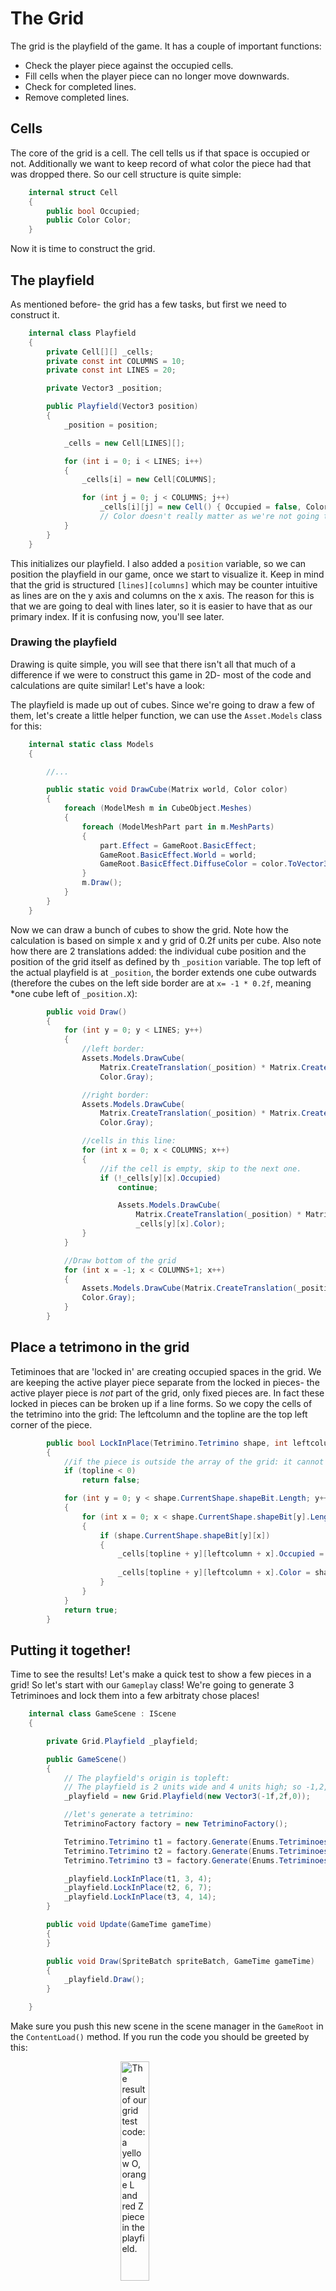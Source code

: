 # The Grid
The grid is the playfield of the game. It has a couple of important functions:
* Check the player piece against the occupied cells.
* Fill cells when the player piece can no longer move downwards.
* Check for completed lines.
* Remove completed lines.

## Cells
The core of the grid is a cell. The cell tells us if that space is occupied or not. Additionally we want to keep record of what color the piece had that was dropped there. So our cell structure is quite simple:

```csharp
    internal struct Cell
    {
        public bool Occupied;
        public Color Color;
    }
```

Now it is time to construct the grid.

## The playfield
As mentioned before- the grid has a few tasks, but first we need to construct it.


```csharp
    internal class Playfield
    {
        private Cell[][] _cells;
        private const int COLUMNS = 10;
        private const int LINES = 20;

        private Vector3 _position;

        public Playfield(Vector3 position)
        {
            _position = position;

            _cells = new Cell[LINES][];

            for (int i = 0; i < LINES; i++)
            {
                _cells[i] = new Cell[COLUMNS];

                for (int j = 0; j < COLUMNS; j++)
                    _cells[i][j] = new Cell() { Occupied = false, Color=Color.Black }; 
                    // Color doesn't really matter as we're not going to draw unoccupied spaces.
            }
        }
    }
```

This initializes our playfield. I also added a `position` variable, so we can position the playfield in our game, once we start to visualize it. Keep in mind that the grid is structured `[lines][columns]` which may be counter intuitive as lines are on the y axis and columns on the x axis. The reason for this is that we are going to deal with lines later, so it is easier to have that as our primary index. If it is confusing now, you'll see later.

### Drawing the playfield
Drawing is quite simple, you will see that there isn't all that much of a difference if we were to construct this game in 2D- most of the code and calculations are quite similar! Let's have a look:

The playfield is made up out of cubes. Since we're going to draw a few of them, let's create a little helper function, we can use the `Asset.Models` class for this:
```csharp
    internal static class Models
    {

        //...

        public static void DrawCube(Matrix world, Color color)
        {
            foreach (ModelMesh m in CubeObject.Meshes)
            {
                foreach (ModelMeshPart part in m.MeshParts)
                {
                    part.Effect = GameRoot.BasicEffect;
                    GameRoot.BasicEffect.World = world;
                    GameRoot.BasicEffect.DiffuseColor = color.ToVector3();
                }
                m.Draw();
            }
        }
    }
```

Now we can draw a bunch of cubes to show the grid. Note how the calculation is based on simple x and y grid of 0.2f units per cube. Also note how there are 2 translations added: the individual cube position and the position of the grid itself as defined by th `_position` variable. The top left of the actual playfield is at `_position`, the border extends one cube outwards (therefore the cubes on the left side border are at `x= -1 * 0.2f`, meaning *one cube left of `_position.X`):

```csharp
        public void Draw()
        {
            for (int y = 0; y < LINES; y++)
            {
                //left border:
                Assets.Models.DrawCube(
                    Matrix.CreateTranslation(_position) * Matrix.CreateTranslation(-1 * 0.2f, -y * 0.2f, 0), 
                    Color.Gray);

                //right border:
                Assets.Models.DrawCube(
                    Matrix.CreateTranslation(_position) * Matrix.CreateTranslation(COLUMNS * 0.2f, -y * 0.2f, 0), 
                    Color.Gray);

                //cells in this line:
                for (int x = 0; x < COLUMNS; x++)
                {
                    //if the cell is empty, skip to the next one.
                    if (!_cells[y][x].Occupied)
                        continue;

                        Assets.Models.DrawCube(
                            Matrix.CreateTranslation(_position) * Matrix.CreateTranslation(x * 0.2f, -y * 0.2f, 0), 
                            _cells[y][x].Color);
                }
            }

            //Draw bottom of the grid
            for (int x = -1; x < COLUMNS+1; x++)
            {
                Assets.Models.DrawCube(Matrix.CreateTranslation(_position) * Matrix.CreateTranslation(x * 0.2f, -20 * 0.2f, 0), 
                Color.Gray);
            }
        }
```
## Place a tetrimono in the grid
Tetiminoes that are 'locked in' are creating occupied spaces in the grid. We are keeping the active player piece separate from the locked in pieces- the active player piece is _not_ part of the grid, only fixed pieces are. In fact these locked in pieces can be broken up if a line forms. So we copy the cells of the tetrimino into the grid:
The leftcolumn and the topline are the top left corner of the piece.

```csharp
        public bool LockInPlace(Tetrimino.Tetrimino shape, int leftcolumn, int topline)
        {
            //if the piece is outside the array of the grid: it cannot be placed!
            if (topline < 0)
                return false;

            for (int y = 0; y < shape.CurrentShape.shapeBit.Length; y++)
            {
                for (int x = 0; x < shape.CurrentShape.shapeBit[y].Length; x++)
                {
                    if (shape.CurrentShape.shapeBit[y][x])
                    {
                        _cells[topline + y][leftcolumn + x].Occupied = true;
                        
                        _cells[topline + y][leftcolumn + x].Color = shape.Color;
                    }
                }
            }
            return true;
        }
```

## Putting it together!
Time to see the results! Let's make a quick test to show a few pieces in a grid! So let's start with our `Gameplay` class! We're going to generate 3 Tetriminoes and lock them into a few arbitraty chose places!

```csharp
    internal class GameScene : IScene
    {

        private Grid.Playfield _playfield;

        public GameScene()
        {
            // The playfield's origin is topleft:
            // The playfield is 2 units wide and 4 units high; so -1,2,0 puts the playfield in the center of our view. 
            _playfield = new Grid.Playfield(new Vector3(-1f,2f,0));

            //let's generate a tetrimino:
            TetriminoFactory factory = new TetriminoFactory();

            Tetrimino.Tetrimino t1 = factory.Generate(Enums.Tetriminoes.O);
            Tetrimino.Tetrimino t2 = factory.Generate(Enums.Tetriminoes.L);
            Tetrimino.Tetrimino t3 = factory.Generate(Enums.Tetriminoes.Z);

            _playfield.LockInPlace(t1, 3, 4);
            _playfield.LockInPlace(t2, 6, 7);
            _playfield.LockInPlace(t3, 4, 14);
        }

        public void Update(GameTime gameTime)
        {
        }

        public void Draw(SpriteBatch spriteBatch, GameTime gameTime)
        {
            _playfield.Draw();
        }

    }
```

Make sure you push this new scene in the scene manager in the `GameRoot` in the `ContentLoad()` method. If you run the code you should be greeted by this:

<img src="Assets/grid-test1.png" width="30%" style="display: block; margin: 0 auto;" alt="The result of our grid test code: a yellow O, orange L and red Z piece in the playfield.">

## Check the player's piece against the grid
An important task is to actually know if the piece the player controls can go where the player wants it to go. Since the player's shape is defined by a set of booleans and our grid `IsOccupied` variable is a boolean; checking is really simple! I have added comments in the code for each check. We can simply return out of these loops, as soon as only 1 check fails, the entire shape cannot fit in the designated area!

```csharp
        public bool DoesShapeFitHere(Tetrimino shape, int leftcolumn, int topline)
        {
            //loop over the bits in our shape:
            for (int y = 0; y < shape.CurrentShape.shapeBit.Length; y++)
            {
                for (int x = 0; x < shape.CurrentShape.shapeBit[y].Length; x++)
                {
                    //We only need to check bits that are set to true
                    if (shape.CurrentShape.shapeBit[y][x])
                    {
                        //so this is a filled bit of the shape!

                        //we return false if the shape tries to fit in the border:
                        //check for bottom:
                        if (topline + y >= LINES)
                            return false;

                        //check for left wall:
                        if (leftcolumn + x < 0)
                            return false;

                        //check for right wall:
                        if (leftcolumn + x >= COLUMNS)
                            return false;

                        //We're not checking the top- a piece spawns above the playfield!
                        //bonus, we prevent the array out of bounds
                        if (topline + y < 0)
                            continue;

                        //now for the grid:
                        //if both the bit in the shape is true
                        //and the cell is occupied, 
                        //the shape can not fit!
                        if (_cells[topline+y][leftcolumn+x].Occupied)
                            return false;
                    }
                }
            }

            //all checks came out clear, so it fits!
            return true;
        }
```

### Testing the code
Replace the lines in the `GameScene` class so instead of locking t3 directly into place, we're adding 3 attempts:
```csharp
            _playfield.LockInPlace(t1, 3, 4);
            _playfield.LockInPlace(t2, 6, 7);

            if(_playfield.DoesShapeFitHere(t3, 3, 4)) // 3,4 is occupied by t1
                _playfield.LockInPlace(t3, 3, 4);

            if (_playfield.DoesShapeFitHere(t3, 6, 7)) // 6,7 occupied by t2
                _playfield.LockInPlace(t3, 6, 7);

            if (_playfield.DoesShapeFitHere(t3, 6, 9)) // is free!
                _playfield.LockInPlace(t3, 6, 9);
```
The result should be that only the final `6, 9` coordinates are valid; so only that piece should be visible when running the code, like so:
<img src="Assets/grid-test2.png" width="30%" style="display: block; margin: 0 auto;" alt="The result of our grid test code: there is one red Z piece even though we tried to place it 3 times.">

## Checking for completed lines
Checking the lines is a simple task. We check each line and see if all cells are occupied. In this code we're only checking _if_ any lines are found, and return the total number of found lines. We're going to keep track of the completed lines so we can remove them later.
The main reason not to immediate remove the lines, is so a nice "line clear" effect can be created. The player migh need to wait for that effect to complete.

```csharp
        private List<int> CompletedLines = new List<int>();

        public int ValidateField()
        {
            CompletedLines.Clear();

            for (int y = 0; y < LINES; y++)
            {
                bool lineclear = true;
                for (int x = 0; x < COLUMNS; x++)
                {
                    if (!_cells[y][x].Occupied)
                    {
                        //unoccupied space in this line, no need to check further.
                        lineclear = false;
                        break;
                    }
                }

                if (lineclear)
                {
                    CompletedLines.Add(y);    
                }
            }

            return CompletedLines.Count;
        }
```

So while we have detected the lines, let's add the method to clean up those lines. I have broken up the process in three steps:

```csharp
        public void ClearLines()
        {
            foreach(int line in CompletedLines)
                ClearLine(line);
        }

        private void ClearLine(int y)
        {
            for (int line = y; line > 0; line--)
            {
                _cells[line] = CopyLine(line - 1);
            }

            for (int column = 0; column < COLUMNS; column++)
            {
                Cell c = new Cell() { Occupied = false, Color = Color.Transparent };
                _cells[0][column] = c;
            }
        }

        private Cell[] CopyLine(int line)
        {
            Cell[] cells = new Cell[COLUMNS];
            for (int column = 0; column < COLUMNS; column++)
            {
                Cell c = new Cell() { Occupied = _cells[line][column].Occupied, Color = _cells[line][column].Color };
                cells[column] = c;
            }
            return cells;
        }
```

## Test clearing those lines!
Right, let's complete this section by showing that it works!

First change the code in `GameScene` so we have a completed line in our grid:
```csharp
            Tetrimino.Tetrimino t1 = factory.Generate(Enums.Tetriminoes.O);
            Tetrimino.Tetrimino t2 = factory.Generate(Enums.Tetriminoes.L);
            Tetrimino.Tetrimino t3 = factory.Generate(Enums.Tetriminoes.J);
            Tetrimino.Tetrimino t4 = factory.Generate(Enums.Tetriminoes.O);

            _playfield.LockInPlace(t1, 0, 18);
            _playfield.LockInPlace(t2, 2, 18);
            _playfield.LockInPlace(t3, 5, 18);
            _playfield.LockInPlace(t4, 8, 18);
```
Run the code, and you should see a bunch of tetriminoes occupy the bottom row.
Now let's check the lines and clear them, add this right below the previous code:
```csharp
            int lines = _playfield.ValidateField();
            _playfield.ClearLines();
```

This concludes all we need from the grid!